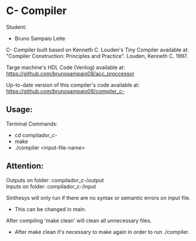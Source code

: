 # C- Compiler

Student:
- Bruno Sampaio Leite

C- Compiler built based on Kenneth C. Louden's Tiny Compiler available at: "Compiler Construction: Principles and Practice". Louden, Kenneth C. 1997.

Targe machine's HDL Code (Verilog) available at: https://github.com/brunosampaio08/acc_proccessor

Up-to-date version of this compiler's code available at: https://github.com/brunosampaio08/compiler_c-

## Usage:

Terminal Commands:
- cd compilador_c-
- make
- ./compiler \<input-file-name>

## Attention:

Outputs on folder: compilador_c-/output \
Inputs on folder: compilador_c-/input

Sinthesys will only run if there are no syntax or semantic errors on input file.
- This can be changed in main.

After compiling 'make clean' will clean all unnecessary files.
- After make clean it's necessary to make again in order to run ./compiler.
